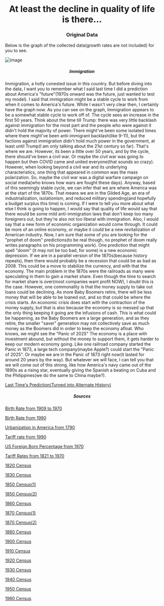 <html>
<body>
<h1 align="center">At least the decline in quality of life is there...</h1>
<h3 align="center">Original Data</h3>

<p>Below is the graph of the collected data(growth rates are not included) for you to see.</p>

![image](https://user-images.githubusercontent.com/48994987/216841731-824daa99-e424-406c-a543-19ca65201550.png)

<h5 align="center">Immigration</h5>

<p>Immigration, a hotly conested issue in this country. But before diving into the data, I want you to remember what I said last time I did a prediction about
America's "future"(1970s onward was the future, just wanted to test my model). I said that immigration might be a stable cycle to work from when it comes to 
America's future. While I wasn't very clear then, I certainly have the graph now. As you can see on the graph, Immigration appears to be a somewhat stable
cycle to work off of. The cycle sees an increase in the first 50 years. Think about the time till Trump: there was very little backlash against immigration
for the most part and the people who were against it didn't hold the majority of power. There might've been some isolated times where there might've been 
anti-immigrant backlash(like 9-11), but the factions against immigration didn't hold much power in the government, at least until Trump(I am only talking
about the 21st century so far). That's where we are. However, its been a little over 50 years, and by the cycle, there should've been a civil war. Or maybe the
civil war was going to happen but then COVID came and united everyone(that sounds so crazy). However, when looking beyond a civil war and its underlying
characteristics, one thing that appeared in common was the mass polarization. So, maybe the civil war was a digital warfare campaign on social media(who knows
how wars are fought these days). Anyway, based of this seemingly stable cycle, we can infer that we are where America was at the start of the 1870s. That means
we are in the Gilded Age, an era of industrialization, isolationism, and reduced military spending(and hopefully a budget surplus this time) is coming. If I were to
tell you more about what else I think is going to happen, I would say that quality of life would say that there would be some mild anti-immigration laws that don't 
keep too many foreigners out, but they're also not too liberal with immigration. Also, I would say that a new form of economic organization would come through.
It could be more of an online economy, or maybe it could be a new revitalization of American industry. Now, I am sure that some of you are looking for the 
"prophet of doom" predictions(to be real though, no prophet of doom really writes paragraphs on his programming work). One prediction that might spell "doom"
(it may not be too bad, for some) is a new economic depression. If we are in a parallel version of the 1870s(because history repeats), then there would probably
be a recession that could be as bad as 2008. This could be a move to stabilize the currency, and with that the economy. The main problem in the 1870s were the
railroads as many were speculating in them to gain a market share. Even though the time to search for market share is over(most companies want profit NOW), I doubt
this is the case. However, one commonality is that the money supply to take out loans could be declining. As more Baby Boomers retire, there will be less money
that will be able to be loaned out, and so that could be where the crisis starts. An economic crisis does start with the contraction of the money supply, but 
that is also because the economy is so messed up that the only thing keeping it going are the infusions of cash. This is what could be happening, as the Baby
Boomers are a large generation, and as they retire, the smaller "saver" generation may not collectively save as much money as the Boomers did in order to 
keep the economy afloat. Who knows, we might see the "Panic of 2025" The economy is a place with investment abound, but without the money to support them, it
gets harder to keep our modern economy going. Like one railroad company started the Panic in 1873, a large tech company(maybe Apple?) could start the "Panic of
2025". Or maybe we are in the Panic of 1873 right now(it lasted for around 20 years by the way). But whatever we will face, I can tell you that we will come out
of this strong, like how America's navy came out of the 1890s as a rising star, eventually giving the Spanish a beating on Cuba and the Philippines(we do the same
to China maybe?).</p>

<a href="https://github.com/akhilmanhattan/big_projects/tree/main/artificial_Intelligence/Regression/DecisionTree/AmericaPrediction(1)/JupyterNotebook">
Last Time's Prediction(Turned into Alternate History)</a>

<h5 align="center">Sources</h5>

<a href="https://www.cdc.gov/nchs/data/statab/natfinal2003.annvol1_01.pdf">Birth Rate from 1909 to 1970</a>

<a href="https://www.statista.com/statistics/195943/birth-rate-in-the-united-states-since-1990/">Birth Rate from 1990</a>

<a href="https://www.statista.com/statistics/269967/urbanization-in-the-united-states/">Urbanization in America from 1790</a>

<a href="https://www.macrotrends.net/countries/USA/united-states/tariff-rates">Tariff rate from 1990</a>

<a href="https://www.migrationpolicy.org/programs/data-hub/charts/immigrant-population-over-time">US Foreign Born Percentage from 1970</a>

<a href="https://fraser.stlouisfed.org/files/docs/publications/histstatus/pages/1975-1979/58477_1975-1979.pdf">Tariff Rates from 1821 to 1970</a>

<a href="https://www2.census.gov/library/publications/decennial/1820/1820a-02.pdf">1820 Census</a>

<a href="https://www2.census.gov/library/publications/decennial/1830/1830b.pdf">1830 Census</a>

<a href="https://www2.census.gov/library/publications/decennial/1850/1850d/1850d-02.pdf">1850 Census(1)</a>

<a href="https://www2.census.gov/library/publications/decennial/1850/1850a/1850a-06.pdf">1850 Census(2)</a>

<a href="https://www2.census.gov/library/publications/decennial/1860/population/1860a-02.pdf">1860 Census</a>

<a href="https://www2.census.gov/library/publications/decennial/1870/population/1870a-28.pdf">1870 Census(1)</a>

<a href="https://www2.census.gov/library/publications/decennial/1870/vital-statistics/1870b-31.pdf">1870 Census(2)</a>

<a href="https://www2.census.gov/library/publications/decennial/1880/vol-01-population/1880_v1-07.pdf">1880 Census</a>

<a href="https://www2.census.gov/library/publications/decennial/1900/volume-1/volume-1-p3.pdf">1900 Census</a>

<a href="https://www2.census.gov/library/publications/decennial/1910/volume-1/volume-1-p4.pdf">1910 Census</a>

<a href="https://www2.census.gov/library/publications/decennial/1920/volume-3/41084484v3ch01.pdf">1920 Census</a>

<a href="https://www2.census.gov/library/publications/decennial/1930/population-volume-2/16440598v2ch10.pdf">1930 Census</a>

<a href="https://www2.census.gov/library/publications/decennial/1940/population-volume-2/33973538v2p1ch2.pdf">1940 Census</a>

<a href="https://www2.census.gov/library/publications/decennial/1950/population-volume-2/21983999v2p1ch3.pdf">1950 Census</a>

<a href="https://www2.census.gov/prod2/statcomp/documents/1961-02.pdf">1960 Census</a>

</body>
<html>
